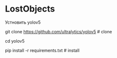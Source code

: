# LostObjects

Устновить yolov5

git clone https://github.com/ultralytics/yolov5  # clone

cd yolov5

pip install -r requirements.txt  # install
